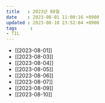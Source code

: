 ```yaml
---
title   : 2023년 08월
date    : 2023-08-01 11:00:16 +0900
updated : 2023-08-10 23:52:04 +0900
tags     : 
- TIL
---
```

- [[2023-08-01]]
- [[2023-08-03]]
- [[2023-08-04]]
- [[2023-08-05]]
- [[2023-08-06]]
- [[2023-08-07]]
- [[2023-08-09]]
- [[2023-08-10]]

